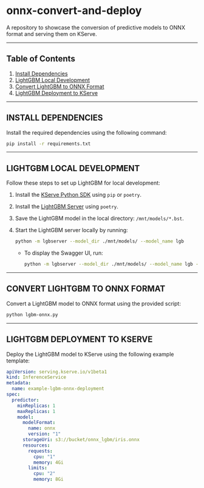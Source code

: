 # onnx-convert-and-deploy
A repository to showcase the conversion of predictive models to ONNX format and serving them on KServe.

---

## Table of Contents
1. [Install Dependencies](#install-dependencies)
2. [LightGBM Local Development](#lightgbm-local-development)
3. [Convert LightGBM to ONNX Format](#convert-lightgbm-to-onnx-format)
4. [LightGBM Deployment to KServe](#lightgbm-deployment-to-kserve)

---

## INSTALL DEPENDENCIES

Install the required dependencies using the following command:

```bash
pip install -r requirements.txt
```

---

## LIGHTGBM LOCAL DEVELOPMENT

Follow these steps to set up LightGBM for local development:

1. Install the [KServe Python SDK](https://github.com/kserve/kserve/tree/master/python/kserve) using `pip` or `poetry`.
2. Install the [LightGBM Server](https://github.com/kserve/kserve/tree/master/python/lgbserver) using `poetry`.
3. Save the LightGBM model in the local directory: `/mnt/models/*.bst`.
4. Start the LightGBM server locally by running:

   ```bash
   python -m lgbserver --model_dir ./mnt/models/ --model_name lgb
   ```

   - To display the Swagger UI, run:

     ```bash
     python -m lgbserver --model_dir ./mnt/models/ --model_name lgb --enable_docs_url True
     ```

---

## CONVERT LIGHTGBM TO ONNX FORMAT

Convert a LightGBM model to ONNX format using the provided script:

```bash
python lgbm-onnx.py
```

---

## LIGHTGBM DEPLOYMENT TO KSERVE

Deploy the LightGBM model to KServe using the following example template:

```yaml
apiVersion: serving.kserve.io/v1beta1
kind: InferenceService
metadata:
  name: example-lgbm-onnx-deployment
spec:
  predictor:
    minReplicas: 1
    maxReplicas: 1
    model:
      modelFormat:
        name: onnx
        version: "1"
      storageUri: s3://bucket/onnx_lgbm/iris.onnx
      resources:
        requests:
          cpu: "1"
          memory: 4Gi
        limits:
          cpu: "2"
          memory: 8Gi
```